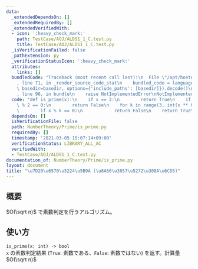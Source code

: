 ```yaml
---
data:
  _extendedDependsOn: []
  _extendedRequiredBy: []
  _extendedVerifiedWith:
  - icon: ':heavy_check_mark:'
    path: TestCase/AOJ/ALDS1_1_C.test.py
    title: TestCase/AOJ/ALDS1_1_C.test.py
  _isVerificationFailed: false
  _pathExtension: py
  _verificationStatusIcon: ':heavy_check_mark:'
  attributes:
    links: []
  bundledCode: "Traceback (most recent call last):\n  File \"/opt/hostedtoolcache/Python/3.10.6/x64/lib/python3.10/site-packages/onlinejudge_verify/documentation/build.py\"\
    , line 71, in _render_source_code_stat\n    bundled_code = language.bundle(stat.path,\
    \ basedir=basedir, options={'include_paths': [basedir]}).decode()\n  File \"/opt/hostedtoolcache/Python/3.10.6/x64/lib/python3.10/site-packages/onlinejudge_verify/languages/python.py\"\
    , line 96, in bundle\n    raise NotImplementedError\nNotImplementedError\n"
  code: "def is_prime(x):\n    if x == 2:\n        return True\n    if x == 1 or x\
    \ % 2 == 0:\n        return False\n    for k in range(3, int(x ** 0.5) + 1, 2):\n\
    \        if x % k == 0:\n            return False\n    return True\n"
  dependsOn: []
  isVerificationFile: false
  path: NumberTheory/Prime/is_prime.py
  requiredBy: []
  timestamp: '2021-03-05 15:07:14+09:00'
  verificationStatus: LIBRARY_ALL_AC
  verifiedWith:
  - TestCase/AOJ/ALDS1_1_C.test.py
documentation_of: NumberTheory/Prime/is_prime.py
layout: document
title: "\u7D20\u6570\u5224\u5B9A (\u8A66\u3057\u5272\u308A\u6CD5)"
---
```


## 概要
$O(\sqrt n)$ で素数判定を行うアルゴリズム。

## 使い方
`is_prime(x: int) -> bool`  
`x` の素数判定結果 (`True`: 素数である、`False`: 素数ではない) を返す。計算量 $O(\sqrt n)$
